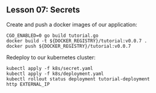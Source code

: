 ## Lesson 07: Secrets

Create and push a docker images of our application:
```
CGO_ENABLED=0 go build tutorial.go
docker build -t ${DOCKER_REGISTRY}/tutorial:v0.0.7 .
docker push ${DOCKER_REGISTRY}/tutorial:v0.0.7
```

Redeploy to our kubernetes cluster:
```
kubectl apply -f k8s/secret.yaml
kubectl apply -f k8s/deployment.yaml
kubectl rollout status deployment tutorial-deployment
http EXTERNAL_IP
```
